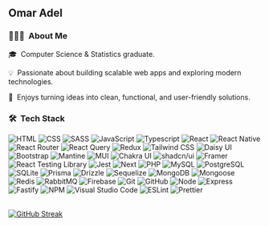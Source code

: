 <h2>Omar Adel</h2>

### 👨🏻‍💻 &nbsp;About Me

🎓 &nbsp;Computer Science & Statistics graduate.

💡 &nbsp;Passionate about building scalable web apps and exploring modern technologies.

🚀 &nbsp;Enjoys turning ideas into clean, functional, and user-friendly solutions.

### 🛠 &nbsp;Tech Stack

![HTML](https://img.shields.io/badge/HTML-05122A?style=flat&logo=HTML5)
![CSS](https://img.shields.io/badge/CSS-05122A?style=flat&logo=CSS3&logoColor=1572B6)
![SASS](https://img.shields.io/badge/SASS-05122A?style=flat&logo=SASS&logoColor=1572B6)
![JavaScript](https://img.shields.io/badge/JavaScript-05122A?style=flat&logo=javascript)
![Typescript](https://img.shields.io/badge/Typescript-05122A?style=flat&logo=Typescript)
![React](https://img.shields.io/badge/React-05122A?style=flat&logo=react)
![React Native](https://img.shields.io/badge/React_Native-05122A?logo=react)
![React Router](https://img.shields.io/badge/React_Router-05122A?style=flat&logo=reactrouter)
![React Query](https://img.shields.io/badge/React%20Query-05122A?logo=reactquery)
![Redux](https://img.shields.io/badge/Redux_Toolkit-05122A?style=flat&logo=Redux)
![Tailwind CSS](https://img.shields.io/badge/Tailwind_CSS-05122A?logo=tailwindcss)
![Daisy UI](https://img.shields.io/badge/Daisy_UI-05122A?logo=daisyui)
![Bootstrap](https://img.shields.io/badge/Bootstrap-05122A?logo=bootstrap)
![Mantine](https://img.shields.io/badge/Mantine-05122A?logo=Mantine)
![MUI](https://img.shields.io/badge/MUI-05122A?logo=MUI)
![Chakra UI](https://img.shields.io/badge/Chakra_UI-05122A?logo=chakraui)
![shadcn/ui](https://img.shields.io/badge/shadcn%2Fui-05122A?logo=shadcnui)
![Framer](https://img.shields.io/badge/Framer_Motion-05122A?style=flat&logo=framer)
![React Testing Library](https://img.shields.io/badge/React_Testing_Library-05122A?style=flat&logo=testinglibrary)
![Jest](https://img.shields.io/badge/Jest-05122A?style=flat&logo=Jest)
![Next](https://img.shields.io/badge/Next-05122A?style=flat&logo=nextdotjs)
![PHP](https://img.shields.io/badge/PHP-05122A?style=flat&logo=PHP)
![MySQL](https://img.shields.io/badge/MySQL-05122A?style=flat&logo=MySQL)
![PostgreSQL](https://img.shields.io/badge/PostgreSQL-05122A?style=flat&logo=PostgreSQL)
![SQLite](https://img.shields.io/badge/SQLite-05122A?logo=sqlite)
![Prisma](https://img.shields.io/badge/Prisma-05122A?style=flat&logo=Prisma)
![Drizzle](https://img.shields.io/badge/Drizzle-05122A?logo=drizzle)
![Sequelize](https://img.shields.io/badge/Sequelize-05122A?logo=sequelize)
![MongoDB](https://img.shields.io/badge/MongoDB-05122A?style=flat&logo=MongoDB)
![Mongoose](https://img.shields.io/badge/Mongoose-05122A?style=flat&logo=Mongoose)
![Redis](https://img.shields.io/badge/Redis-05122A?logo=redis)
![RabbitMQ](https://img.shields.io/badge/RabbitMQ-05122A?logo=RabbitMQ)
![Firebase](https://img.shields.io/badge/Firebase-05122A?style=flat&logo=Firebase)
![Git](https://img.shields.io/badge/Git-05122A?style=flat&logo=git)
![GitHub](https://img.shields.io/badge/GitHub-05122A?style=flat&logo=GitHub)
![Node](https://img.shields.io/badge/Node-05122A?style=flat&logo=nodedotjs)
![Express](https://img.shields.io/badge/Express-05122A?style=flat&logo=Express)
![Fastify](https://img.shields.io/badge/Fastify-05122A?style=flat&logo=Fastify)
![NPM](https://img.shields.io/badge/NPM-05122A?style=flat&logo=npm)
![Visual Studio Code](https://custom-icon-badges.demolab.com/badge/Visual%20Studio%20Code-05122A?logo=vsc)
![ESLint](https://img.shields.io/badge/ESLint-05122A?style=flat&logo=ESLint)
![Prettier](https://img.shields.io/badge/Prettier-05122A?style=flat&logo=Prettier)
<br>
<br>

[![GitHub Streak](https://github-readme-streak-stats.herokuapp.com?user=0xOmarAdel&theme=tokyonight&hide_border=true&date_format=j%20M%5B%20Y%5D)](https://git.io/streak-stats)
